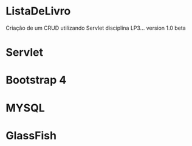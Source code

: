 # ListaDeLivro
Criação de um CRUD utilizando Servlet disciplina LP3... version 1.0 beta
# Servlet
# Bootstrap 4
# MYSQL
# GlassFish
